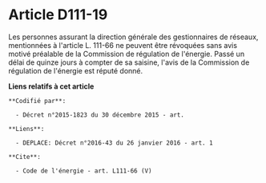 # Article D111-19

Les personnes assurant la direction générale des gestionnaires de réseaux, mentionnées à l'article L. 111-66 ne peuvent être
révoquées sans avis motivé préalable de la Commission de régulation de l'énergie. Passé un délai de quinze jours à compter de
sa saisine, l'avis de la Commission de régulation de l'énergie est réputé donné.

**Liens relatifs à cet article**

	**Codifié par**:

	  - Décret n°2015-1823 du 30 décembre 2015 - art.

	**Liens**:

	  - DEPLACE: Décret n°2016-43 du 26 janvier 2016 - art. 1

	**Cite**:

	  - Code de l'énergie - art. L111-66 (V)

